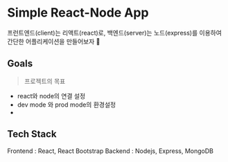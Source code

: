 # Simple React-Node App

프런트엔드(client)는 리액트(react)로, 백엔드(server)는 노드(express)를 이용하여 간단한 어플리케이션을 만들어보자 🚀

## Goals

> 프로젝트의 목표

- react와 node의 연결 설정
- dev mode 와 prod mode의 환경설정
-

## Tech Stack

Frontend : React, React Bootstrap
Backend : Nodejs, Express, MongoDB

